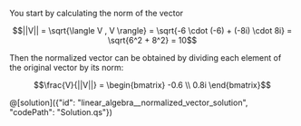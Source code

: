 You start by calculating the norm of the vector

$$||V|| = \sqrt{\langle V , V \rangle} = \sqrt{-6 \cdot (-6) + (-8i) \cdot 8i} = \sqrt{6^2 + 8^2} = 10$$

Then the normalized vector can be obtained by dividing each element of the original vector by its norm:
 
$$\frac{V}{||V||} = \begin{bmatrix} -0.6 \\ 0.8i \end{bmatrix}$$

@[solution]({"id": "linear_algebra__normalized_vector_solution", "codePath": "Solution.qs"})
